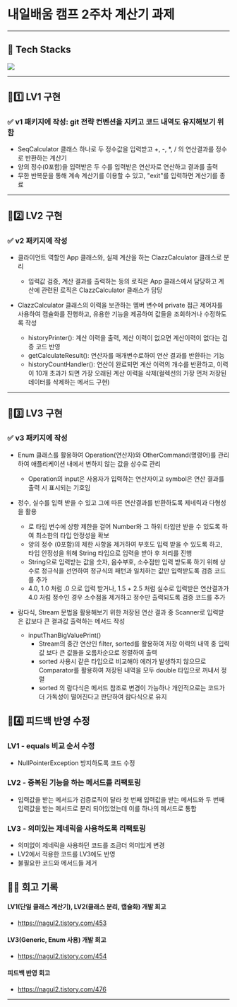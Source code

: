# 내일배움 캠프 2주차 계산기 과제
---
## 🧰 Tech Stacks
<img src="https://img.shields.io/badge/java-007396?style=for-the-badge&logo=OpenJDK&logoColor=white">

---
## 📍1️⃣ LV1 구현
### ✅ v1 패키지에 작성: git 전략 컨벤션을 지키고 코드 내역도 유지해보기 위함
  - SeqCalculator 클래스 하나로 두 정수값을 입력받고 +, -, *, / 의 연산결과를 정수로 반환하는 계산기
  - 양의 정수(0포함)을 입력받은 두 수를 입력받은 연산자로 연산하고 결과를 출력
  - 무한 반복문을 통해 계속 계산기를 이용할 수 있고, "exit"를 입력하면 계산기를 종료

---
## 📍2️⃣ LV2 구현
### ✅ v2 패키지에 작성
- 클라이언트 역할인 App 클래스와, 실제 계산을 하는 ClazzCalculator 클래스로 분리
  - 입력값 검증, 계산 결과를 출력하는 등의 로직은 App 클래스에서 담당하고 계산에 관련된 로직은 ClazzCalculator 클래스가 담당
  

- ClazzCalculator 클래스의 이력을 보관하는 멤버 변수에 private 접근 제어자를 사용하여 캡슐화를 진행하고, 유용한 기능을 제공하여 값들을 조회하거나 수정하도록 작성
  - historyPrinter(): 계산 이력을 출력, 계산 이력이 없으면 계산이력이 없다는 검증 코드 반영
  - getCalculateResult(): 연산자를 매개변수로하여 연산 결과를 반환하는 기능
  - historyCountHandler(): 연산이 완료되면 계산 이력의 개수를 반환하고, 이력이 10개 초과가 되면 가장 오래된 계산 이력을 삭제(컬렉션의 가장 먼저 저장된 데이터를 삭제하는 메서드 구현)

---
## 📍3️⃣ LV3 구현
### ✅ v3 패키지에 작성
- Enum 클래스를 활용하여 Operation(연산자)와 OtherCommand(명령어)를 관리하여 애플리케이션 내에서 변하지 않는 값을 상수로 관리
  - Operation의 input은 사용자가 입력하는 연산자이고 symbol은 연산 결과를 출력 시 표시되는 기호임  
  
  
- 정수, 실수를 입력 받을 수 있고 그에 따른 연산결과를 반환하도록 제네릭과 다형성을 활용
  - <T extends Number>로 타입 변수에 상향 제한을 걸어 Number와 그 하위 타입만 받을 수 있도록 하여 최소한의 타입 안정성을 확보
  - 양의 정수 (0포함)의 제한 사항을 제거하여 부호도 입력 받을 수 있도록 하고, 타입 안정성을 위해 String 타입으로 입력을 받아 후 처리를 진행
  - String으로 입력받는 값을 숫자, 음수부호, 소수점만 입력 받도록 하기 위해 상수로 정규식을 선언하여 정규식의 패턴과 일치하는 값만 입력받도록 검증 코드를 추가
  - 4.0, 1.0 처럼 .0 으로 입력 받거나, 1.5 + 2.5 처럼 실수로 입력받은 연산결과가 4.0 처럼 정수인 경우 소수점을 제거하고 정수만 출력되도록 검증 코드를 추가
  

- 람다식, Stream 문법을 활용해보기 위한 저장된 연산 결과 중 Scanner로 입력받은 값보다 큰 결과값 출력하는 메서드 작성
  - inputThanBigValuePrint()
    - Stream의 중간 연산인 filter, sorted를 활용하여 저장 이력의 내역 중 입력 값 보다 큰 값들을 오름차순으로 정렬하여 출력
    - sorted 사용시 같은 타입으로 비교해야 에러가 발생하지 않으므로 Comparator를 활용하여 저장된 내역을 모두 double 타입으로 꺼내서 정렬
    - sorted 의 람다식은 메서드 참조로 변경이 가능하나 개인적으로는 코드가 더 가독성이 떨어진다고 판단하여 람다식으로 유지
      
## 📍4️⃣ 피드백 반영 수정
### LV1 - equals 비교 순서 수정
- NullPointerException 방지하도록 코드 수정

### LV2 - 중복된 기능을 하는 메서드를 리팩토링
- 입력값을 받는 메서드가 검증로직이 달라 첫 번째 입력값을 받는 메서드와 두 번째 입력값을 받는 메서드로 분리 되어있었는데 이를 하나의 메서드로 통합

### LV3 - 의미있는 제네릭을 사용하도록 리팩토링
- 의미없이 제네릭을 사용하던 코드를 조금더 의미있게 변경
- LV2에서 적용한 코드를 LV3에도 반영
- 불필요한 코드와 메서드들 제거

## 📍📝 회고 기록
#### LV1(단일 클래스 계산기), LV2(클래스 분리, 캡슐화) 개발 회고
- https://nagul2.tistory.com/453
#### LV3(Generic, Enum 사용) 개발 회고
- https://nagul2.tistory.com/454
#### 피드백 반영 회고
- https://nagul2.tistory.com/476
---


